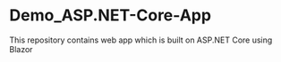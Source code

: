 # Demo_ASP.NET-Core-App
This repository contains web app which is built on ASP.NET Core using Blazor
